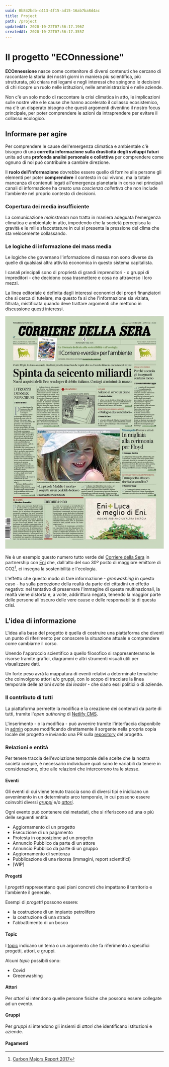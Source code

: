 ```yaml
---
uuid: 0b842bdb-c413-4f15-ad15-16ab7ba8d4ac
title: Project
path: /project
updatedAt: 2020-10-22T07:56:17.196Z
createdAt: 2020-10-22T07:56:17.355Z
---
```


<FullSizeSection id="the-project">

# Il progetto "ECOnnessione"

**ECOnnessione** nasce come contenitore di diversi contenuti che cercano di raccontare la storia dei nostri giorni in maniera più scientifica, più strutturata, più chiara nei legami e negli interessi che spingono le decisioni di chi ricopre un ruolo nelle istituzioni, nelle amministrazioni e nelle aziende.

Non c'è un solo modo di raccontare la crisi climatica in atto, le implicazioni sulle nostre vite e le cause che hanno accelerato il collasso ecosistemico, ma c'è un disperato bisogno che questi argomenti diventino il nostro focus principale, per poter comprendere le azioni da intraprendere per evitare il collasso ecologico.

</FullSizeSection>

<FullSizeSection id="intro">

## Informare per agire

Per comprendere le cause dell'emergenza climatica e ambientale c'è bisogno di una **corretta informazione sulla drasticità degli sviluppi futuri** unita ad una **profonda analisi personale e collettiva** per comprendere come ognuno di noi può contribuire a cambire direzione.

Il **ruolo dell'informazione** dovrebbe essere quello di fornire alle persone gli elementi per poter **comprendere** il contesto in cui vivono, ma la totale mancanza di contenuti legati all'emergenza planetaria in corso nei principali canali di informazione ha creato una *coscienza collettiva* che non include l'ambiente nel proprio contesto di decisioni.

</FullSizeSection>

<FullSizeSection id="the-problem">

### Copertura dei media insufficiente

La comunicazione *mainstream* non tratta in maniera adeguata l'emergenza climatica e ambientale in atto, impedendo che la società percepisca la gravità e le mille sfaccettature in cui si presenta la pressione del clima che sta velocemente collassando.

### Le logiche di informazione dei mass media

Le logiche che governano l'informazione di massa non sono diverse da quelle di qualsiasi altra attività economica in questo sistema capitalista.

I canali principali sono di proprietà di grandi imprenditori - o gruppi di impreditori - che decidono cosa trasmettere e cosa no attraverso i loro mezzi.

La linea editoriale è definita dagli interessi economici dei propri finanziatori che si cerca di tutelare, ma questo fa si che l'informazione sia viziata, filtrata, mistificata quando deve trattare argomenti che mettono in discussione questi interessi.

![Il Corriere "verde" di venerdì 5 giugno](../../static/media/events/83ce81e0-d73c-11ea-b4bc-0fc1127c8adc/bispensiero..jpg)

Ne è un esempio questo numero tutto verde del [Corriere della Sera](/groups/ff477d30-d742-11ea-accf-91b459e4aeb4) in partnership con [Eni](/groups/0b36e8b0-d743-11ea-accf-91b459e4aeb4) che, dall'alto del suo 30º posto di maggiore emittore di CO2[^carbon-major-report], ci insegna la sostenibilità e l'ecologia.

L'effetto che questo modo di fare informazione - *grenwashing* in questo caso - ha sulla percezione della realtà da parte dei cittadini un effetto negativo: nel tentativo di preservare l'immagine di queste multinazionali, la realtà viene distorta e, a volte, addirittura negata, tenendo la maggior parte delle persone all'oscuro delle vere cause e delle responsabilità di questa crisi.


[^carbon-major-report]: [Carbon Majors Report 2017](../../static/media/pdf/Carbon-Majors-Report-2017.pdf)

</FullSizeSection>

<FullSizeSection id="lidea-di-informazione">

## L'idea di informazione

L'idea alla base del progetto è quella di costruire una piattaforma che diventi un punto di riferimento per conoscere la situazione attuale e comprendere come cambiarne il corso.

Unendo l'approccio scientifico a quello filosofico si rappresenteranno le risorse tramite grafici, diagrammi e altri strumenti visuali utili per visualizzare dati.

Un forte peso avrà la mappatura di eventi relativi a determinate tematiche che coinvolgono attori e/o gruppi, con lo scopo di tracciare la linea temporale delle azioni svolte dai *leader* - che siano essi politici o di aziende.

</FullSizeSection>

<FullSizeSection id="il-contributo-di-tutti">

### Il contributo di tutti

La piattaforma permette la modifica e la creazione dei contenuti da parte di tutti, tramite l'*open authoring* di [Netlify CMS](https://www.netlifycms.org/docs/open-authoring/#header).

L'inserimento - o la modifica - può avvenire tramite l'interfaccia disponibile in [admin](/admin/) oppure modificando direttamente il sorgente nella propria copia locale del progetto e inviando una PR sulla [repository](https://github.com/ascariandrea/econnessione) del progetto.

</FullSizeSection>

<FullSizeSection id="timelines">

### Relazioni e entità

Per tenere traccia dell'evoluzione temporale delle scelte che la nostra società compie, è necessario individuare quali sono le variabili da tenere in considerazione, oltre alle relazioni che intercorrono tra le stesse.

#### Eventi

<EventPageContentExample />

Gli eventi di cui viene tenuto traccia sono di diversi tipi e inidicano un avvenimento in un determinato arco temporale, in cui possono essere coinvolti diversi [*gruppi*](/groups) e/o [*attori*](/actors).

Ogni evento può contenere dei metadati, che si riferiscono ad una o più delle seguenti entità:
- Aggiornamento di un progetto
- Esecuzione di un pagamento
- Protesta in opposizione ad un progetto
- Annuncio Pubblico da parte di un attore
- Annuncio Pubblico da parte di un gruppo
- Aggiornamento di sentenza
- Pubblicazione di una risorsa (immagini, report scientifici)
- [WIP]

#### Progetti

<ProjectPageContentExample />

I _progetti_ rappresentano quei piani concreti che impattano il territorio e l'ambiente il generale.

Esempi di _progetti_ possono essere:
- la costruzione di un impianto petrolifero
- la costruzione di una strada
- l'abbattimento di un bosco

#### Topic

<TopicPageContentExample />

I [topic](/topics) indicano un tema o un argomento che fa riferimento a specifici progetti, attori, e gruppi.

Alcuni _topic_ possibili sono: 
- Covid
- Greenwashing


#### Attori

<ActorPageContentExample />

Per *attori* si intendono quelle persone fisiche che possono essere collegate ad un evento.

#### Gruppi

<GroupPageContentExample />

Per *gruppi* si intendono gli insiemi di *attori* che identificano istituzioni e aziende.

#### Pagamenti

</FullSizeSection>
